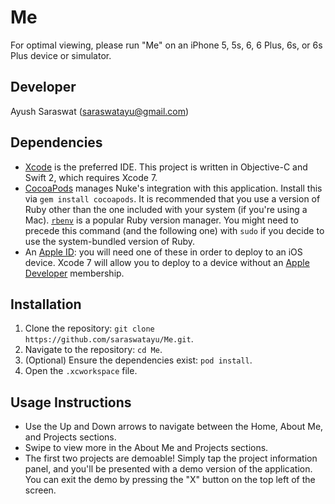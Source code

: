 # Me

For optimal viewing, please run "Me" on an iPhone 5, 5s, 6, 6 Plus, 6s, or 6s Plus device or simulator.

## Developer

Ayush Saraswat (<saraswatayu@gmail.com>)

## Dependencies

- [Xcode](https://developer.apple.com/xcode/) is the preferred IDE. This project is written in Objective-C and Swift 2, which requires Xcode 7.
- [CocoaPods](https://cocoapods.org) manages Nuke's integration with this application. Install this via `gem install cocoapods`. It is recommended that you use a version of Ruby other than the one included with your system (if you're using a Mac). [`rbenv`](https://github.com/sstephenson/rbenv) is a popular Ruby version manager. You might need to precede this command (and the following one) with `sudo` if you decide to use the system-bundled version of Ruby.
- An [Apple ID](https://appleid.apple.com): you will need one of these in order to deploy to an iOS device. Xcode 7 will allow you to deploy to a device without an [Apple Developer](https://developer.apple.com) membership. 

## Installation

1. Clone the repository: `git clone https://github.com/saraswatayu/Me.git`.
2. Navigate to the repository: `cd Me`.
3. (Optional) Ensure the dependencies exist: `pod install`.
4. Open the `.xcworkspace` file.

## Usage Instructions

- Use the Up and Down arrows to navigate between the Home, About Me, and Projects sections. 
- Swipe to view more in the About Me and Projects sections.
- The first two projects are demoable! Simply tap the project information panel, and you'll be presented with a demo version of the application. You can exit the demo by pressing the "X" button on the top left of the screen.